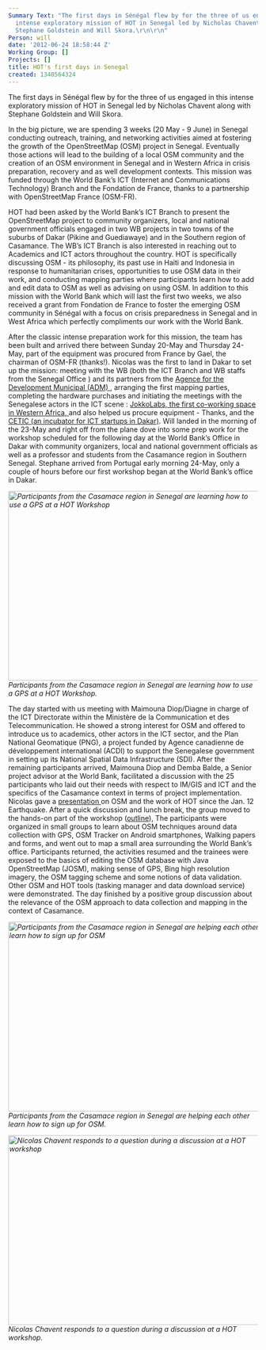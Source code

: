 ```yaml
---
Summary Text: "The first days in Sénégal flew by for the three of us engaged in this
  intense exploratory mission of HOT in Senegal led by Nicholas Chavent along with
  Stephane Goldstein and Will Skora.\r\n\r\n"
Person: will
date: '2012-06-24 18:58:44 Z'
Working Group: []
Projects: []
title: HOT's first days in Senegal
created: 1340564324
---
```

<p>The first days in Sénégal flew by for the three of us engaged in this intense exploratory mission of HOT in Senegal led by Nicholas Chavent along with Stephane Goldstein and Will Skora.<!--break--></p><p>In the big picture, we are spending 3 weeks (20 May - 9 June) in Senegal conducting outreach, training, and networking activities aimed at fostering the growth of the OpenStreetMap (OSM) project in Senegal. Eventually those actions will lead to the building of a local OSM community and the creation of an OSM environment in Senegal and in Western Africa in crisis preparation, recovery and as well development contexts. This mission was funded through the World Bank’s ICT (Internet and Communications Technology) Branch and the Fondation de France, thanks to a partnership with OpenStreetMap France (OSM-FR).</p><p>HOT had been asked by the World Bank’s ICT Branch to present the OpenStreetMap project to community organizers, local and national government officials engaged in two WB projects in two towns of the suburbs of Dakar (Pikine and Guediawaye) and in the Southern region of Casamance. The WB’s ICT Branch is also interested in reaching out to Academics and ICT actors throughout the country. HOT is specifically discussing OSM - its philosophy, its past use in Haiti and Indonesia in response to humanitarian crises, opportunities to use OSM data in their work, and conducting mapping parties where participants learn how to add and edit data to OSM as well as advising on using OSM. In addition to this mission with the World Bank which will last the first two weeks, we also received a grant from Fondation de France to foster the emerging OSM community in Sénégal with a focus on crisis preparedness in Senegal and in West Africa which perfectly compliments our work with the World Bank.</p><p>After the classic intense preparation work for this mission, the team has been built and arrived there between Sunday 20-May and Thursday 24-May, part of the equipment was procured from France by Gael, the chairman of OSM-FR (thanks!). Nicolas was the first to land in Dakar to set up the mission: meeting with the WB (both the ICT Branch and WB staffs from the Senegal Office ) and its partners from the <a href="http://www.adm.sn/"> Agence for the Development Municipal (ADM) </a>, arranging the first mapping parties, completing the hardware purchases and initiating the meetings with the Senegalese actors in the ICT scene : <a href="http://www.jokkolabs.net/"> JokkoLabs, the first co-working space in Western Africa, </a>and also helped us procure equipment - Thanks, and the <a href="http://www.cticdakar.com/">CETIC (an incubator for ICT startups in Dakar)</a>. Will landed in the morning of the 23-May and right off from the plane dove into some prep work for the workshop scheduled for the following day at the World Bank’s Office in Dakar with community organizers, local and national government officials as well as a professor and students from the Casamance region in Southern Senegal. Stephane arrived from Portugal early morning 24-May, only a couple of hours before our first workshop began at the World Bank’s office in Dakar.</p><p><em><img class="image-large" title="Participants from the Casamace region in Senegal are learning how to use a GPS at a HOT Workshop" src="/sites/default/files/styles/large/public/DSCN0003.JPG?itok=woZvmOP0" alt="Participants from the Casamace region in Senegal are learning how to use a GPS at a HOT Workshop" height="383" width="510"><br>Participants from the Casamace region in Senegal are learning how to use a GPS at a HOT Workshop.</em></p><p>The day started with us meeting with Maimouna Diop/Diagne in charge of the ICT Directorate within the Ministère de la Communication et des Telecommunication. He showed a strong interest for OSM and offered to introduce us to academics, other actors in the ICT sector, and the Plan National Geomatique (PNG), a project funded by Agence canadienne de développement international (ACDI) to support the Senegalese government in setting up its National Spatial Data Infrastructure (SDI). After the remaining participants arrived, Maimouna Diop and Demba Balde, a Senior project advisor at the World Bank, facilitated a discussion with the 25 participants who laid out their needs with respect to IM/GIS and ICT and the specifics of the Casamance context in terms of project implementation. Nicolas gave a <a href="https://docs.google.com/presentation/d/1wCk-dMhIC6ob7vHmo_2CPNwsRJ5KrbyleTH68ZMHnRY/edit#slide=id.p16"> presentation </a> on OSM and the work of HOT since the Jan. 12 Earthquake. After a quick discussion and lunch break, the group moved to the hands-on part of the workshop (<a href="https://docs.google.com/document/d/1R8jFW85bs2aOVbDXYaYfxPi434B95QJtEpmFdexHNws/edit#heading=h.sn6bkkckj8uc">outline</a>), The participants were organized in small groups to learn about OSM techniques around data collection with GPS, OSM Tracker on Android smartphones, Walking papers and forms, and went out to map a small area surrounding the World Bank’s office. Participants returned, the activities resumed and the trainees were exposed to the basics of editing the OSM database with Java OpenStreetMap (JOSM), making sense of GPS, Bing high resolution imagery, the OSM tagging scheme and some notions of data validation. Other OSM and HOT tools (tasking manager and data download service) were demonstrated. The day finished by a positive group discussion about the relevance of the OSM approach to data collection and mapping in the context of Casamance.</p><p><em><img class="image-large" title=" Participants from the Casamace region in Senegal are helping each other learn how to sign up for OSM" src="/sites/default/files/styles/large/public/DSCN0004.JPG?itok=31mFaXEB" alt=" Participants from the Casamace region in Senegal are helping each other learn how to sign up for OSM" height="383" width="510"><br>Participants from the Casamace region in Senegal are helping each other learn how to sign up for OSM. </em></p><p><em><img class="image-large" title="Nicolas Chavent responds to a question during a discussion at a HOT workshop" src="/sites/default/files/styles/large/public/DSCN0006.JPG?itok=KhzaRRhT" alt="Nicolas Chavent responds to a question during a discussion at a HOT workshop" height="383" width="510"><br>Nicolas Chavent responds to a question during a discussion at a HOT workshop.</em></p>

